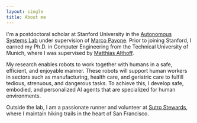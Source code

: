```yaml
---
layout: single
title: About me
---
```

I'm a postdoctoral scholar at Stanford University in the [Autonomous Systems Lab](https://stanfordasl.github.io/) under supervision of [Marco Pavone](https://profiles.stanford.edu/marco-pavone).
Prior to joining Stanford, I earned my Ph.D. in Computer Engineering from the Technical University of Munich, where I was supervised by [Matthias Althoff](https://www.ce.cit.tum.de/en/cps/members/prof-dr-ing-matthias-althoff/).

My research enables robots to work together with humans in a safe, efficient, and enjoyable manner. 
These robots will support human workers in sectors such as manufacturing, health care, and geriatric care to fulfill tedious, strenuous, and dangerous tasks.
To achieve this, I develop safe, embodied, and personalized AI agents that are specialized for human environments.

Outside the lab, I am a passionate runner and volunteer at [Sutro Stewards](https://www.sutrostewards.org/), where I maintain hiking trails in the heart of San Francisco. 